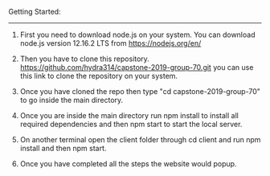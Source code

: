 Getting Started:
__________________________________________________

1) First you need to download node.js on your system. You can download node.js version 12.16.2 LTS from https://nodejs.org/en/

2) Then you have to clone this repository. https://github.com/hydra314/capstone-2019-group-70.git you can use this link to clone the repository on your system.

3) Once you have cloned the repo then type "cd capstone-2019-group-70" to go inside the main directory.

4) Once you are inside the main directory run npm install to install all required dependencies and then npm start to start the local server.

5) On another terminal open the client folder through cd client and run npm install and then npm start.

6) Once you have completed all the steps the website would popup. 

